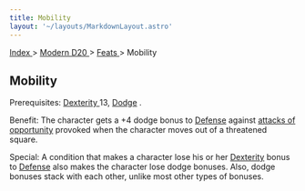 ```yaml
---
title: Mobility
layout: '~/layouts/MarkdownLayout.astro'
---
```


[ Index ](/) > [ Modern D20 ](/modern.d20.srd) > [ Feats ](/modern.d20.srd/feats) > Mobility

##  Mobility

Prerequisites: [ Dexterity ](/modern.d20.srd/basics/ability.scores) 13, [Dodge](https://web.archive.org/web/20200704004527/file:///C|/Documents%20and%20Settings/All%20Users/Documents/d20resources/modern.d20.srd/feats/dodge)
.

Benefit: The character gets a +4 dodge bonus to [ Defense](/modern.d20.srd/combat/defense) against [ attacks of opportunity](/modern.d20.srd/combat/attacks.of.opportunity) provoked when the character
moves out of a threatened square.

Special: A condition that makes a character lose his or her [ Dexterity](/modern.d20.srd/basics/ability.scores) bonus to [ Defense](/modern.d20.srd/combat/defense) also makes the character lose dodge bonuses.
Also, dodge bonuses stack with each other, unlike most other types of bonuses.

